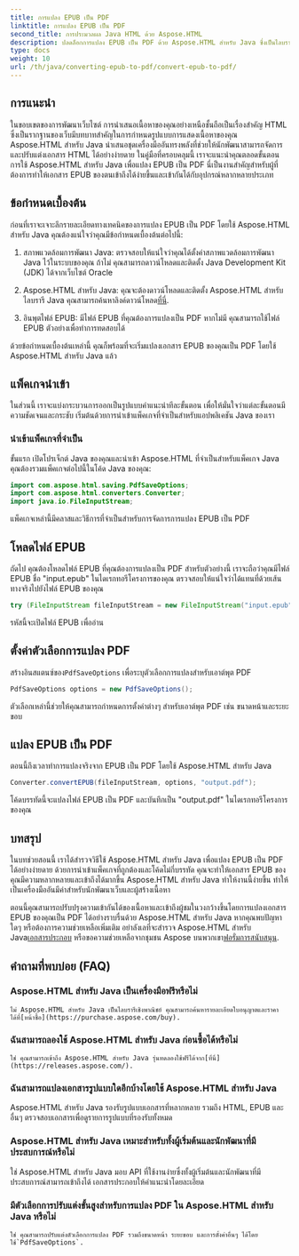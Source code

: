 ```yaml
---
title: การแปลง EPUB เป็น PDF
linktitle: การแปลง EPUB เป็น PDF
second_title: การประมวลผล Java HTML ด้วย Aspose.HTML
description: ปลดล็อกการแปลง EPUB เป็น PDF ด้วย Aspose.HTML สำหรับ Java ซึ่งเป็นไลบรารี Java อันทรงพลัง สร้างเนื้อหาที่เข้าถึงได้ง่าย
type: docs
weight: 10
url: /th/java/converting-epub-to-pdf/convert-epub-to-pdf/
---
```

## การแนะนำ

ในขอบเขตของการพัฒนาเว็บไซต์ การนำเสนอเนื้อหาของคุณอย่างเหนือชั้นถือเป็นเรื่องสำคัญ HTML ซึ่งเป็นรากฐานของเว็บมีบทบาทสำคัญในการกำหนดรูปแบบการแสดงเนื้อหาของคุณ Aspose.HTML สำหรับ Java นำเสนอชุดเครื่องมืออันทรงพลังที่ช่วยให้นักพัฒนาสามารถจัดการและปรับแต่งเอกสาร HTML ได้อย่างง่ายดาย ในคู่มือที่ครอบคลุมนี้ เราจะแนะนำคุณตลอดขั้นตอนการใช้ Aspose.HTML สำหรับ Java เพื่อแปลง EPUB เป็น PDF นี่เป็นงานสำคัญสำหรับผู้ที่ต้องการทำให้เอกสาร EPUB ของตนเข้าถึงได้ง่ายขึ้นและเข้ากันได้กับอุปกรณ์หลากหลายประเภท

## ข้อกำหนดเบื้องต้น

ก่อนที่เราจะเจาะลึกรายละเอียดทางเทคนิคของการแปลง EPUB เป็น PDF โดยใช้ Aspose.HTML สำหรับ Java คุณต้องแน่ใจว่าคุณมีข้อกำหนดเบื้องต้นต่อไปนี้:

1. สภาพแวดล้อมการพัฒนา Java: ตรวจสอบให้แน่ใจว่าคุณได้ตั้งค่าสภาพแวดล้อมการพัฒนา Java ไว้ในระบบของคุณ ถ้าไม่ คุณสามารถดาวน์โหลดและติดตั้ง Java Development Kit (JDK) ได้จากเว็บไซต์ Oracle

2. Aspose.HTML สำหรับ Java: คุณจะต้องดาวน์โหลดและติดตั้ง Aspose.HTML สำหรับไลบรารี Java คุณสามารถค้นหาลิงค์ดาวน์โหลด[ที่นี่](https://releases.aspose.com/html/java/).

3. อินพุตไฟล์ EPUB: มีไฟล์ EPUB ที่คุณต้องการแปลงเป็น PDF หากไม่มี คุณสามารถใช้ไฟล์ EPUB ตัวอย่างเพื่อทำการทดสอบได้

ด้วยข้อกำหนดเบื้องต้นเหล่านี้ คุณก็พร้อมที่จะเริ่มแปลงเอกสาร EPUB ของคุณเป็น PDF โดยใช้ Aspose.HTML สำหรับ Java แล้ว

## แพ็คเกจนำเข้า

ในส่วนนี้ เราจะแบ่งกระบวนการออกเป็นรูปแบบคำแนะนำทีละขั้นตอน เพื่อให้มั่นใจว่าแต่ละขั้นตอนมีความชัดเจนและกระชับ เริ่มต้นด้วยการนำเข้าแพ็คเกจที่จำเป็นสำหรับแอปพลิเคชัน Java ของเรา

### นำเข้าแพ็คเกจที่จำเป็น

ขั้นแรก เปิดโปรเจ็กต์ Java ของคุณและนำเข้า Aspose.HTML ที่จำเป็นสำหรับแพ็คเกจ Java คุณต้องรวมแพ็คเกจต่อไปนี้ในโค้ด Java ของคุณ:

```java
import com.aspose.html.saving.PdfSaveOptions;
import com.aspose.html.converters.Converter;
import java.io.FileInputStream;
```

แพ็คเกจเหล่านี้มีคลาสและวิธีการที่จำเป็นสำหรับการจัดการการแปลง EPUB เป็น PDF

## โหลดไฟล์ EPUB

ถัดไป คุณต้องโหลดไฟล์ EPUB ที่คุณต้องการแปลงเป็น PDF สำหรับตัวอย่างนี้ เราจะถือว่าคุณมีไฟล์ EPUB ชื่อ "input.epub" ในไดเรกทอรีโครงการของคุณ ตรวจสอบให้แน่ใจว่าได้แทนที่ด้วยเส้นทางจริงไปยังไฟล์ EPUB ของคุณ

```java
try (FileInputStream fileInputStream = new FileInputStream("input.epub")) {
```

รหัสนี้จะเปิดไฟล์ EPUB เพื่ออ่าน

## ตั้งค่าตัวเลือกการแปลง PDF

 สร้างอินสแตนซ์ของ`PdfSaveOptions` เพื่อระบุตัวเลือกการแปลงสำหรับเอาต์พุต PDF

```java
PdfSaveOptions options = new PdfSaveOptions();
```

ตัวเลือกเหล่านี้ช่วยให้คุณสามารถกำหนดการตั้งค่าต่างๆ สำหรับเอาต์พุต PDF เช่น ขนาดหน้าและระยะขอบ

## แปลง EPUB เป็น PDF

ตอนนี้ถึงเวลาทำการแปลงจริงจาก EPUB เป็น PDF โดยใช้ Aspose.HTML สำหรับ Java

```java
Converter.convertEPUB(fileInputStream, options, "output.pdf");
```

โค้ดบรรทัดนี้จะแปลงไฟล์ EPUB เป็น PDF และบันทึกเป็น "output.pdf" ในไดเรกทอรีโครงการของคุณ

## บทสรุป

ในบทช่วยสอนนี้ เราได้สำรวจวิธีใช้ Aspose.HTML สำหรับ Java เพื่อแปลง EPUB เป็น PDF ได้อย่างง่ายดาย ด้วยการนำเข้าแพ็คเกจที่ถูกต้องและโค้ดไม่กี่บรรทัด คุณจะทำให้เอกสาร EPUB ของคุณมีความหลากหลายและเข้าถึงได้มากขึ้น Aspose.HTML สำหรับ Java ทำให้งานนี้ง่ายขึ้น ทำให้เป็นเครื่องมืออันมีค่าสำหรับนักพัฒนาเว็บและผู้สร้างเนื้อหา

 ตอนนี้คุณสามารถปรับปรุงความเข้ากันได้ของเนื้อหาและเข้าถึงผู้ชมในวงกว้างขึ้นโดยการแปลงเอกสาร EPUB ของคุณเป็น PDF ได้อย่างราบรื่นด้วย Aspose.HTML สำหรับ Java หากคุณพบปัญหาใดๆ หรือต้องการความช่วยเหลือเพิ่มเติม อย่าลังเลที่จะสำรวจ Aspose.HTML สำหรับ Java[เอกสารประกอบ](https://reference.aspose.com/html/java/) หรือขอความช่วยเหลือจากชุมชน Aspose บนพวกเขา[ฟอรั่มการสนับสนุน](https://forum.aspose.com/).

## คำถามที่พบบ่อย (FAQ)

### Aspose.HTML สำหรับ Java เป็นเครื่องมือฟรีหรือไม่
    ไม่ Aspose.HTML สำหรับ Java เป็นไลบรารีเชิงพาณิชย์ คุณสามารถค้นหารายละเอียดใบอนุญาตและราคาได้ที่[หน้าซื้อ](https://purchase.aspose.com/buy).

### ฉันสามารถลองใช้ Aspose.HTML สำหรับ Java ก่อนซื้อได้หรือไม่
    ใช่ คุณสามารถเข้าถึง Aspose.HTML สำหรับ Java รุ่นทดลองใช้ฟรีได้จาก[ที่นี่](https://releases.aspose.com/).

### ฉันสามารถแปลงเอกสารรูปแบบใดอีกบ้างโดยใช้ Aspose.HTML สำหรับ Java
   Aspose.HTML สำหรับ Java รองรับรูปแบบเอกสารที่หลากหลาย รวมถึง HTML, EPUB และอื่นๆ ตรวจสอบเอกสารเพื่อดูรายการรูปแบบที่รองรับทั้งหมด

### Aspose.HTML สำหรับ Java เหมาะสำหรับทั้งผู้เริ่มต้นและนักพัฒนาที่มีประสบการณ์หรือไม่
   ใช่ Aspose.HTML สำหรับ Java มอบ API ที่ใช้งานง่ายซึ่งทั้งผู้เริ่มต้นและนักพัฒนาที่มีประสบการณ์สามารถเข้าถึงได้ เอกสารประกอบให้คำแนะนำโดยละเอียด

### มีตัวเลือกการปรับแต่งขั้นสูงสำหรับการแปลง PDF ใน Aspose.HTML สำหรับ Java หรือไม่
    ใช่ คุณสามารถปรับแต่งตัวเลือกการแปลง PDF รวมถึงขนาดหน้า ระยะขอบ และการตั้งค่าอื่นๆ ได้โดยใช้`PdfSaveOptions`.